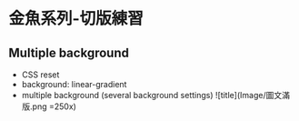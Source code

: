 
# 金魚系列-切版練習

## Multiple background
* CSS reset
* background: linear-gradient
* multiple background (several background settings)
![title](Image/圖文滿版.png =250x)